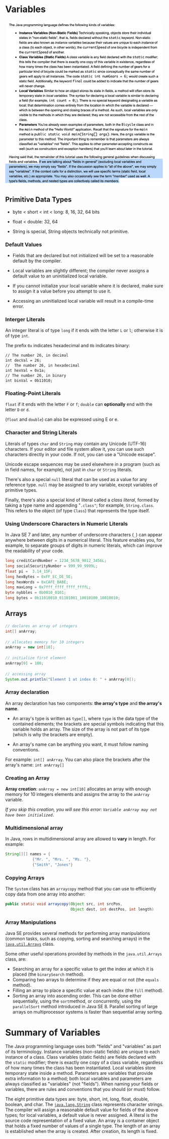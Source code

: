 # Variables

![image-20200731105623991](Variables.assets/image-20200731105623991.png)

## Primitive Data Types

- byte < short < int < long: 8, 16, 32, 64 bits

- float < double: 32, 64
- String is special, String objects technically not primitive.

### Default Values

- Fields that are declared but not initialized will be set to a reasonable default by the compiler.

- Local variables are slightly different; the compiler never assigns a default value to an uninitialized local variable. 

- If you cannot initialize your local variable where it is declared, make sure to assign it a value before you attempt to use it. 
- Accessing an uninitialized local variable will result in a compile-time error.

### Interger Literals

An integer literal is of type `long` if it ends with the letter `L` or `l`; otherwise it is of type `int`.

The prefix `0x` indicates hexadecimal and `0b` indicates binary:

```
// The number 26, in decimal
int decVal = 26;
//  The number 26, in hexadecimal
int hexVal = 0x1a;
// The number 26, in binary
int binVal = 0b11010;
```

### Floating-Point Literals

 `float` if it ends with the letter `F` or `f`; `double` can **optionally** end with the letter `D` or `d`.

 (`float` and `double`) can also be expressed using E or e.

### Character and String Literals

Literals of types `char` and `String` may contain any Unicode (UTF-16) characters. If your editor and file system allow it, you can use such characters directly in your code. If not, you can use a "Unicode escape".

Unicode escape sequences may be used elsewhere in a program (such as in field names, for example), not just in `char` or `String` literals.

There's also a special `null` literal that can be used as a value for any reference type. `null` may be assigned to any variable, except variables of primitive types.

Finally, there's also a special kind of literal called a *class literal*, formed by taking a type name and appending "`.class"`; for example, `String.class`. This refers to the object (of type `Class`) that represents the type itself.

### Using Underscore Characters in Numeric Literals

In Java SE 7 and later, any number of underscore characters (`_`) can appear anywhere between digits in a numerical literal. This feature enables you, for example, to separate groups of digits in numeric literals, which can improve the readability of your code.

```java
long creditCardNumber = 1234_5678_9012_3456L;
long socialSecurityNumber = 999_99_9999L;
float pi =  3.14_15F;
long hexBytes = 0xFF_EC_DE_5E;
long hexWords = 0xCAFE_BABE;
long maxLong = 0x7fff_ffff_ffff_ffffL;
byte nybbles = 0b0010_0101;
long bytes = 0b11010010_01101001_10010100_10010010;
```

## Arrays

```java
// declares an array of integers
int[] anArray;

// allocates memory for 10 integers
anArray = new int[10];
           
// initialize first element
anArray[0] = 100;

// accessing array
System.out.println("Element 1 at index 0: " + anArray[0]);
```

### Array declaration

An array declaration has two components: **the array's type** and **the array's name**.

- An array's type is written as `type[]`, where `type` is the data type of the contained elements; the brackets are special symbols indicating that this variable holds an array. The size of the array is not part of its type (which is why the brackets are empty).

- An array's name can be anything you want, it must follow naming conventions.

For example: `int[] anArray`. You can also place the brackets after the array's name: `int anArray[]`

### Creating an Array

**Array creation**: `anArray = new int[10]` allocates an array with enough memory for 10 integers elements and assigns the array to the `anArray` variable.

*If you skip this creation, you will see this error: `Variable anArray may not have been initialized.`*

### Multidimensional array

In Java, rows in multidimensional array are allowed to **vary** in length. For example:

```java
String[][] names = {
            {"Mr. ", "Mrs. ", "Ms. "},
            {"Smith", "Jones"}
```

### Copying Arrays

The `System` class has an `arraycopy` method that you can use to efficiently copy data from one array into another:

```java
public static void arraycopy(Object src, int srcPos,
                             Object dest, int destPos, int length)
```

### Array Manipulations

Java SE provides several methods for performing array manipulations (common tasks, such as copying, sorting and searching arrays) in the [`java.util.Arrays`](https://docs.oracle.com/javase/8/docs/api/java/util/Arrays.html) class.

Some other useful operations provided by methods in the `java.util.Arrays` class, are:

- Searching an array for a specific value to get the index at which it is placed (the `binarySearch` method).
- Comparing two arrays to determine if they are equal or not (the `equals` method).
- Filling an array to place a specific value at each index (the `fill` method).
- Sorting an array into ascending order. This can be done either sequentially, using the `sort`method, or concurrently, using the `parallelSort` method introduced in Java SE 8. Parallel sorting of large arrays on multiprocessor systems is faster than sequential array sorting.

# Summary of Variables

The Java programming language uses both "fields" and "variables" as part of its terminology. Instance variables (non-static fields) are unique to each instance of a class. Class variables (static fields) are fields declared with the `static` modifier; there is exactly one copy of a class variable, regardless of how many times the class has been instantiated. Local variables store temporary state inside a method. Parameters are variables that provide extra information to a method; both local variables and parameters are always classified as "variables" (not "fields"). When naming your fields or variables, there are rules and conventions that you should (or must) follow.

The eight primitive data types are: byte, short, int, long, float, double, boolean, and char. The [`java.lang.String`](https://docs.oracle.com/javase/8/docs/api/java/lang/String.html) class represents character strings. The compiler will assign a reasonable default value for fields of the above types; for local variables, a default value is never assigned. A literal is the source code representation of a fixed value. An array is a container object that holds a fixed number of values of a single type. The length of an array is established when the array is created. After creation, its length is fixed.